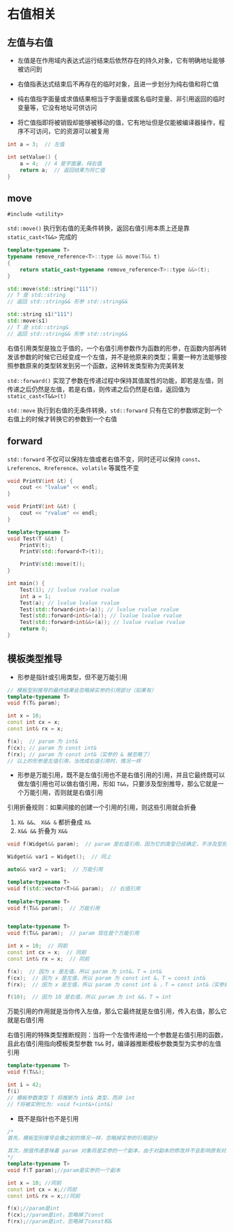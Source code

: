 # 右值相关

## 左值与右值

- 左值是在作用域内表达式运行结束后依然存在的持久对象，它有明确地址能够被访问到

- 右值指表达式结束后不再存在的临时对象，且进一步划分为纯右值和将亡值

- 纯右值指字面量或求值结果相当于字面量或匿名临时变量、非引用返回的临时变量等，它没有地址可供访问

- 将亡值指即将被销毁却能够被移动的值，它有地址但是仅能被编译器操作，程序不可访问，它的资源可以被复用

```cpp
int a = 3;  // 左值

int setValue() {
    a = 4;  // 4 是字面量，纯右值
    return a;  // 返回结果为将亡值
}
```

## move

`#include <utility>`

`std::move()` 执行到右值的无条件转换，返回右值引用本质上还是靠 `static_cast<T&&>` 完成的

```cpp
template<typename T>
typename remove_reference<T>::type && move(T&& t)
{
    return static_cast<typename remove_reference<T>::type &&>(t);
}

std::move(std::string("111"))
// T 是 std::string
// 返回 std::string&& 形参 std::string&&

std::string s1("111")
std::move(s1)
// T 是 std::string&
// 返回 std::string&& 形参 std::string&&
```

 右值引用类型是独立于值的，一个右值引用参数作为函数的形参，在函数内部再转发该参数的时候它已经变成一个左值，并不是他原来的类型；需要一种方法能够按照参数原来的类型转发到另一个函数，这种转发类型称为完美转发

`std::forward()` 实现了参数在传递过程中保持其值属性的功能，即若是左值，则传递之后仍然是左值，若是右值，则传递之后仍然是右值，返回值为 `static_cast<T&&>(t)`

`std::move` 执行到右值的无条件转换，`std::forward` 只有在它的参数绑定到一个右值上的时候才转换它的参数到一个右值

## forward

`std::forward` 不仅可以保持左值或者右值不变，同时还可以保持 `const`、`Lreference`、`Rreference`、`volatile` 等属性不变

```cpp
void PrintV(int &t) {
    cout << "lvalue" << endl;
}

void PrintV(int &&t) {
    cout << "rvalue" << endl;
}

template<typename T>
void Test(T &&t) {
    PrintV(t);
    PrintV(std::forward<T>(t));

    PrintV(std::move(t));
}

int main() {
    Test(1); // lvalue rvalue rvalue
    int a = 1;
    Test(a); // lvalue lvalue rvalue
    Test(std::forward<int>(a)); // lvalue rvalue rvalue
    Test(std::forward<int&>(a)); // lvalue lvalue rvalue
    Test(std::forward<int&&>(a)); // lvalue rvalue rvalue
    return 0;
}
```

## 模板类型推导

- 形参是指针或引用类型，但不是万能引用

```cpp
// 模板型别推导的最终结果会忽略掉实参的引用部分（如果有）
template<typename T>
void f(T& param);

int x = 10;
const int cx = x;
const int& rx = x;

f(x);  // param 为 int&
f(cx); // param 为 const int&
f(rx); // param 为 const int&（实参的 & 被忽略了）
// 以上的形参是左值引用，当改成右值引用时，情况一样
```
- 形参是万能引用，既不是左值引用也不是右值引用的引用，并且它最终既可以做左值引用也可以做右值引用，形如 `T&&`，只要涉及型别推导，那么它就是一个万能引用，否则就是右值引用

引用折叠规则：如果间接的创建一个引用的引用，则这些引用就会折叠

1. `X& &&`、 `X&& &` 都折叠成 `X&`
2. `X&& &&` 折叠为 `X&&`

```cpp
void f(Widget&& param);  // param 是右值引用，因为它的类型已经确定，不涉及型别推导

Widget&& var1 = Widget();  // 同上

auto&& var2 = var1;  // 万能引用

template<typename T>
void f(std::vector<T>&& param);  // 右值引用
    
template<typename T>
void f(T&& param);  // 万能引用


template<typename T>
void f(T&& param);  // param 现在是个万能引用

int x = 10;  // 同前
const int cx = x;  // 同前
const int& rx = x;  // 同前

f(x);  // 因为 x 是左值，所以 param 为 int&，T = int&
f(cx);  // 因为 x 是左值，所以 param 为 const int &，T = const int&
f(rx);  // 因为 x 是左值，所以 param 为 const int & ，T = const int&（实参的&被忽略了）

f(10);  // 因为 10 是右值，所以 param 为 int &&，T = int
```

万能引用的作用就是当你传入左值，那么它最终就是左值引用，传入右值，那么它就是右值引用

右值引用的特殊类型推断规则：当将一个左值传递给一个参数是右值引用的函数，且此右值引用指向模板类型参数 `T&&` 时，编译器推断模板参数类型为实参的左值引用

```cpp
template<typename T> 
void f(T&&);

int i = 42;
f(i)
// 模板参数类型 T 将推断为 int& 类型，而非 int
// f将被实例化为: void f<int&>(int&)
```

- 既不是指针也不是引用

```cpp
/*
首先，模板型别推导会像之前的情况一样，忽略掉实参的引用部分

其次，按值传递意味着 param 对象将是实参的一个副本，由于对副本的修改并不会影响原有对象，所以如果原有对象（实参）具有 const、valatile 的修饰，也会一并忽略掉
*/
template<typename T>
void f(T param);//param是实参的一个副本

int x = 10; //同前
const int cx = x;//同前
const int& rx = x;//同前

f(x);//param是int
f(cx);//param是int，忽略掉了const
f(rx);//param是int，忽略掉了const和&
```